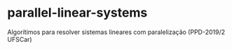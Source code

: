# parallel-linear-systems
Algorítimos para resolver sistemas lineares com paralelização (PPD-2019/2 UFSCar)
